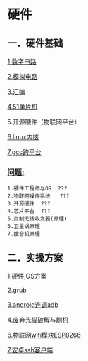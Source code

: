 # 硬件

## 一．硬件基础

[1.数字电路](digital/index.md)

[2.模拟电路](simulation/index.md)

[3.汇编](assembly/index.md)

[4.51单片机](51chip/index.md)

5.开源硬件（物联网平台）

[6.linux内核](linux-kernel/index.md)

[7.gcc跨平台](gcc/index.md)



### [问题:](question/index.md)

```
1.硬件工程师与OS	???
2.物联网操作系统	???
3.开源硬件  ???
4.芯片平台	???
5.自制无线收发器(原理)
6.卫星锅原理
7.搜音机原理
```

## 二．实操方案

1.硬件,OS方案

[2.grub](plan/grub.md)

[3.android连调adb](plan/android-adb.md)

[4.废弃光猫破解与刷机](plan/light-cat.md)

[6.物联网wifi模块ESP8266](plan/wifi-ESP8266.md)

[7.安卓ssh客户端](https://github.com/connectbot/connectbot)



